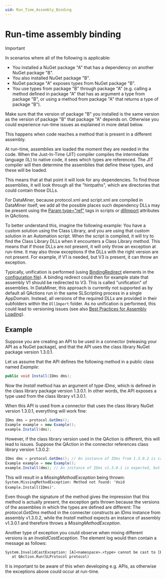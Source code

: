 ```yaml
---
uid: Run_Time_Assembly_Binding
---
```


# Run-time assembly binding

> [!IMPORTANT]
> In scenarios where all of the following is applicable:
>
> - You installed a NuGet package "A" that has a dependency on another NuGet package "B".
> - You also installed NuGet package "B".
> - NuGet package "A" exposes types from NuGet package "B".
> - You use types from package "B" through package "A" (e.g. calling a method defined in package "A" that has as argument a type from package "B", or using a method from package "A" that returns a type of package "B").
>
> Make sure that the version of package "B" you installed is the same version as the version of package "B" that package "A" depends on. Otherwise you could experience run-time issues as explained in more detail below.

This happens when code reaches a method that is present in a different assembly.

At run-time, assemblies are loaded the moment they are needed in the code. When the Just-In-Time (JIT) compiler compiles the intermediate language (IL) to native code, it sees which types are referenced. The JIT compiler will then determine the assemblies that define these types, and these will be loaded.

This means that at that point it will look for any dependencies. To find those assemblies, it will look through all the "hintpaths", which are directories that could contain those DLLs.

For DataMiner, because protocol.xml and script.xml are compiled in DataMiner itself, we add all the possible places such dependency DLLs may be present using the [Param type="ref"](xref:DMSScript.Script.Exe.Param-type) tags in scripts or [dllImport](xref:Protocol.QActions.QAction-dllImport) attributes in QActions.

To better understand this, imagine the following example: You have a custom solution using the Class Library, and you are using that custom solution in an Automation script. When the script is compiled, it will try to find the Class Library DLLs when it encounters a Class Library method. This means that if those DLLs are not present, it will only throw an exception at run-time. It may also throw exceptions if the DLLs with the right version are not present. For example, if V1 is needed, but V3 is present, it can throw an exception.

Typically, unification is performed (using [BindingRedirect](https://learn.microsoft.com/en-us/dotnet/framework/configure-apps/file-schema/runtime/bindingredirect-element) elements in the [configuration file](https://learn.microsoft.com/en-us/dotnet/framework/configure-apps/)). A binding redirect could then for example state that assembly V1 should be redirected to V3. This is called "unification" of assemblies. In DataMiner, this approach is currently not supported as by default all QActions run in the same SLScripting process in a single AppDomain. Instead, all versions of the required DLLs are provided in their subfolders within the `DllImport` folder. As no unification is performed, this could lead to versioning issues (see also [Best Practices for Assembly Loading](https://learn.microsoft.com/en-us/dotnet/framework/deployment/best-practices-for-assembly-loading#avoid_loading_multiple_versions)).

## Example

Suppose you are creating an API to be used in a connector (releasing your API as a NuGet package), and that the API uses the class library NuGet package version 1.3.0.1.

Let us assume that the API defines the following method in a public class named *Example*:

```csharp
public void Install(IDms dms);
```

Now the *Install* method has an argument of type *IDms*, which is defined in the class library package version 1.3.0.1. In other words, the API exposes a type used from the class library v1.3.0.1.

When this API is used from a connector that uses the class library NuGet version 1.3.0.1, everything will work fine:

```csharp
IDms dms = protocol.GetDms();
Example example = new Example();
example.Install(dms);
```

However, if the class library version used in the QAction is different, this will lead to issues. Suppose the QAction in the connector references class library version 1.3.0.2:

```csharp
IDms dms = protocol.GetDms(); // An instance of IDms from 1.3.0.2 is created.
Example example = new Example();
example.Install(dms); // An instance of IDms v1.3.0.1 is expected, but v1.3.0.2 is provided.
```

This will result in a *MissingMethodException* being thrown: `System.MissingMethodException: Method not found: 'Void Example.Install(IDms)'`.

Even though the signature of the method gives the impression that this method is actually present, the exception gets thrown because the versions of the assemblies in which the types are defined are different: The *protocol.GetDms* method in the connecter constructs an *IDms* instance from assembly v1.3.0.2, while the *Install* method expects an instance of assembly v1.3.0.1 and therefore throws a *MissingMethodException*.

Another type of exception you could observe when mixing different versions is an *InvalidCastException*. The element log would then contain a message as follows:

```txt
System.InvalidCastException: [A]<namespace>.<type> cannot be cast to [B]<namespace>.<type>. Type A originates from '<assemblyName>, Version=<assemblyVersion>, Culture=neutral, PublicKeyToken=null' in the context 'LoadNeither' in a byte array. Type B originates from '<assemblyName>, Version=<assemblyVersion>, Culture=neutral, PublicKeyToken=null' in the context 'LoadNeither' in a byte array.
   at QAction.Run(SLProtocol protocol)
```

It is important to be aware of this when developing e.g. APIs, as otherwise the exceptions above could occur at run-time.
